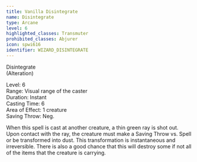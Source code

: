 ```yaml
---
title: Vanilla Disintegrate
name: Disintegrate
type: Arcane
level: 6
highlighted_classes: Transmuter
prohibited_classes: Abjurer
icon: spwi616
identifier: WIZARD_DISINTEGRATE
---
```

Disintegrate  
(Alteration)  
  
Level: 6  
Range: Visual range of the caster  
Duration: Instant  
Casting Time: 6  
Area of Effect: 1 creature  
Saving Throw: Neg.  
  
When this spell is cast at another creature, a thin green ray is shot out. Upon contact with the ray, the creature must make a Saving Throw vs. Spell or be transformed into dust. This transformation is instantaneous and irreversible. There is also a good chance that this will destroy some if not all of the items that the creature is carrying.  
